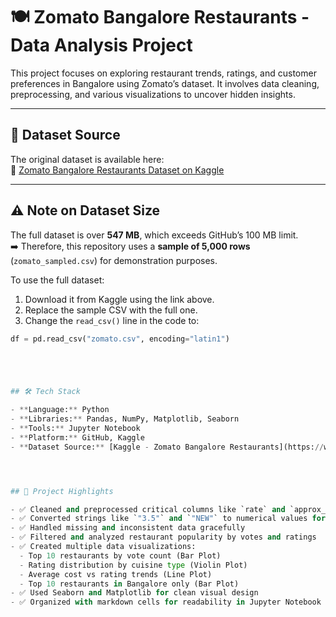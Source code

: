 # 🍽️ Zomato Bangalore Restaurants - Data Analysis Project

This project focuses on exploring restaurant trends, ratings, and customer preferences in Bangalore using Zomato’s dataset. It involves data cleaning, preprocessing, and various visualizations to uncover hidden insights.

---

## 📁 Dataset Source

The original dataset is available here:  
🔗 [Zomato Bangalore Restaurants Dataset on Kaggle](https://www.kaggle.com/datasets/himanshupoddar/zomato-bangalore-restaurants)

---

## ⚠️ Note on Dataset Size

The full dataset is over **547 MB**, which exceeds GitHub’s 100 MB limit.  
➡️ Therefore, this repository uses a **sample of 5,000 rows** (`zomato_sampled.csv`) for demonstration purposes.

To use the full dataset:  
1. Download it from Kaggle using the link above.  
2. Replace the sample CSV with the full one.  
3. Change the `read_csv()` line in the code to:

```python
df = pd.read_csv("zomato.csv", encoding="latin1")





## 🛠️ Tech Stack

- **Language:** Python  
- **Libraries:** Pandas, NumPy, Matplotlib, Seaborn  
- **Tools:** Jupyter Notebook  
- **Platform:** GitHub, Kaggle  
- **Dataset Source:** [Kaggle - Zomato Bangalore Restaurants](https://www.kaggle.com/datasets/himanshupoddar/zomato-bangalore-restaurants)




## 🌟 Project Highlights

- ✅ Cleaned and preprocessed critical columns like `rate` and `approx_cost(for two people)`
- ✅ Converted strings like `"3.5"` and `"NEW"` to numerical values for analysis
- ✅ Handled missing and inconsistent data gracefully
- ✅ Filtered and analyzed restaurant popularity by votes and ratings
- ✅ Created multiple data visualizations:
  - Top 10 restaurants by vote count (Bar Plot)
  - Rating distribution by cuisine type (Violin Plot)
  - Average cost vs rating trends (Line Plot)
  - Top 10 restaurants in Bangalore only (Bar Plot)
- ✅ Used Seaborn and Matplotlib for clean visual design
- ✅ Organized with markdown cells for readability in Jupyter Notebook

 